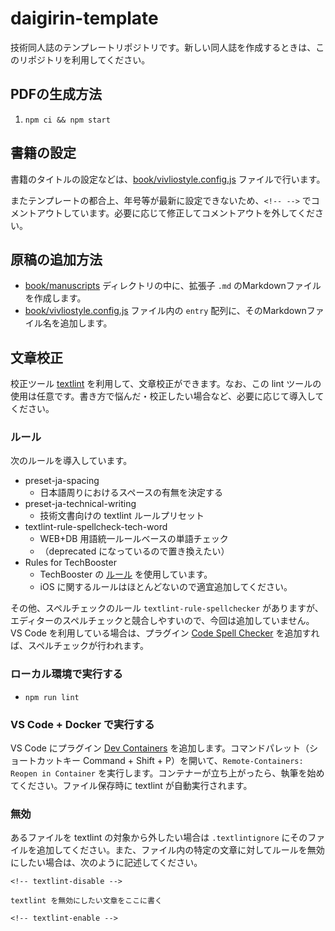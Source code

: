 # daigirin-template

技術同人誌のテンプレートリポジトリです。新しい同人誌を作成するときは、このリポジトリを利用してください。

## PDFの生成方法

1. `npm ci && npm start`

## 書籍の設定

書籍のタイトルの設定などは、[book/vivliostyle.config.js](vivliostyle.config.js) ファイルで行います。

またテンプレートの都合上、年号等が最新に設定できないため、`<!-- -->` でコメントアウトしています。必要に応じて修正してコメントアウトを外してください。

## 原稿の追加方法

* [book/manuscripts](book/manuscripts) ディレクトリの中に、拡張子 `.md` のMarkdownファイルを作成します。
* [book/vivliostyle.config.js](vivliostyle.config.js) ファイル内の `entry` 配列に、そのMarkdownファイル名を追加します。

## 文章校正

校正ツール [textlint](https://textlint.github.io/) を利用して、文章校正ができます。なお、この lint ツールの使用は任意です。書き方で悩んだ・校正したい場合など、必要に応じて導入してください。

### ルール

次のルールを導入しています。

* preset-ja-spacing
  * 日本語周りにおけるスペースの有無を決定する
* preset-ja-technical-writing
  * 技術文書向けの textlint ルールプリセット
* textlint-rule-spellcheck-tech-word
  * WEB+DB 用語統一ルールベースの単語チェック
  * （deprecated になっているので置き換えたい）
* Rules for TechBooster
  * TechBooster の [ルール](https://github.com/TechBooster/ReVIEW-Template/tree/master/prh-rules) を使用しています。
  * iOS に関するルールはほとんどないので適宜追加してください。

その他、スペルチェックのルール `textlint-rule-spellchecker` がありますが、エディターのスペルチェックと競合しやすいので、今回は追加していません。VS Code を利用している場合は、プラグイン [Code Spell Checker](https://marketplace.visualstudio.com/items?itemName=streetsidesoftware.code-spell-checker) を追加すれば、スペルチェックが行われます。

### ローカル環境で実行する

- `npm run lint`

### VS Code + Docker で実行する

VS Code にプラグイン [Dev Containers](https://marketplace.visualstudio.com/items?itemName=ms-vscode-remote.remote-containers) を追加します。コマンドパレット（ショートカットキー Command + Shift + P）を開いて、`Remote-Containers: Reopen in Container` を実行します。コンテナーが立ち上がったら、執筆を始めてください。ファイル保存時に textlint が自動実行されます。


### 無効

あるファイルを textlint の対象から外したい場合は `.textlintignore` にそのファイルを追加してください。また、ファイル内の特定の文章に対してルールを無効にしたい場合は、次のように記述してください。

```text
<!-- textlint-disable -->

textlint を無効にしたい文章をここに書く

<!-- textlint-enable -->
```
